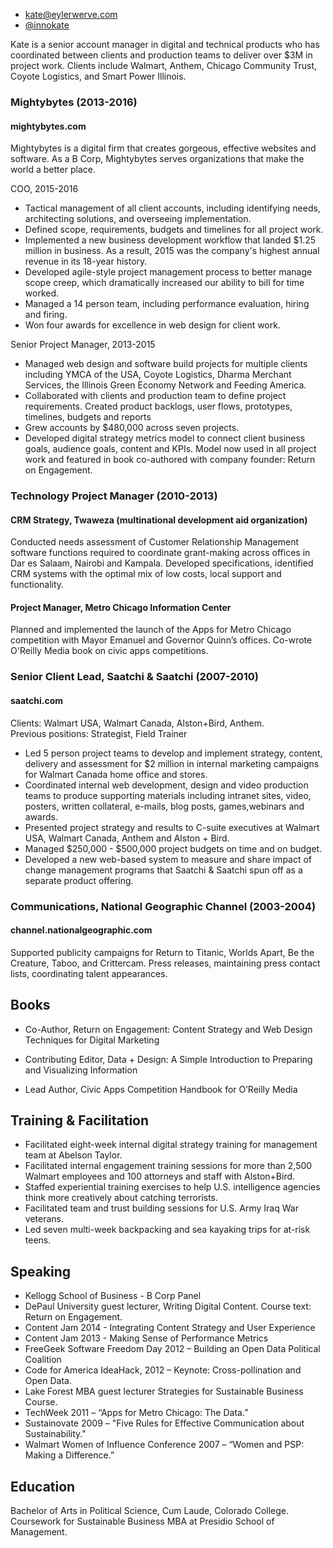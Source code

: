
- kate@eylerwerve.com
- [@innokate](https://twitter.com/innokate)

Kate is a senior account manager in digital and technical products who has coordinated between clients and production teams to deliver over $3M in project work.  Clients include Walmart, Anthem, Chicago Community Trust, Coyote Logistics, and Smart Power Illinois.

### Mightybytes (2013-2016)

#### mightybytes.com

Mightybytes is a digital firm that creates gorgeous, effective websites and software. As a B Corp, Mightybytes serves organizations that make the world a better place. 

COO, 2015-2016

- Tactical management of all client accounts, including identifying needs, architecting solutions, and overseeing implementation.
- Defined scope, requirements, budgets and timelines for all project work. 
- Implemented a new business development workflow that landed $1.25 million in business. As a result, 2015 was the company's highest annual revenue in its 18-year history.
- Developed agile-style project management process to better manage scope creep, which dramatically increased our ability to bill for time worked.
- Managed a 14 person team, including performance evaluation, hiring and firing.
- Won four awards for excellence in web design for client work.

Senior Project Manager, 2013-2015

- Managed web design and software build projects for multiple clients including YMCA of the USA, Coyote Logistics, Dharma Merchant Services, the Illinois Green Economy Network and Feeding America.
- Collaborated with clients and production team to define project requirements. Created product backlogs, user flows, prototypes, timelines, budgets and reports
- Grew accounts by $480,000 across seven projects.
- Developed digital strategy metrics model to connect client business goals, audience goals, content and KPIs. Model now used in all project work and featured in book co-authored with company founder: Return on Engagement.

### Technology Project Manager (2010-2013)

#### CRM Strategy, Twaweza (multinational development aid organization)

Conducted needs assessment of Customer Relationship Management software functions required
to coordinate grant-making across offices in Dar es Salaam, Nairobi and Kampala. Developed specifications, identified CRM
systems with the optimal mix of low costs, local support and functionality.

#### Project Manager, Metro Chicago Information Center

Planned and implemented the launch of the Apps for Metro Chicago competition with Mayor
Emanuel and Governor Quinn’s offices. Co-wrote O'Reilly Media book on civic apps competitions.

### Senior Client Lead, Saatchi & Saatchi (2007-2010)

#### saatchi.com

Clients: Walmart USA, Walmart Canada, Alston+Bird, Anthem.
<br>Previous positions: Strategist, Field Trainer

- Led 5 person project teams to develop and implement strategy, content, delivery and assessment for $2 million in internal marketing campaigns for Walmart Canada home office and stores.
- Coordinated internal web development, design and video production teams to produce supporting materials including intranet sites, video, posters, written collateral, e-mails, blog posts, games,webinars and awards.
- Presented project strategy and results to C-suite executives at Walmart USA, Walmart Canada, Anthem and Alston + Bird.
- Managed $250,000 - $500,000 project budgets on time and on budget.
- Developed a new web-based system to measure and share impact of change management programs that Saatchi & Saatchi spun off as a separate product offering.

### Communications, National Geographic Channel (2003-2004)

#### channel.nationalgeographic.com

Supported publicity campaigns for Return to Titanic, Worlds Apart, Be the Creature, Taboo, and
Crittercam. Press releases, maintaining press contact lists, coordinating talent appearances.


## Books

- Co-Author, Return on Engagement: Content Strategy and Web Design Techniques for Digital Marketing

- Contributing Editor, Data + Design: A Simple Introduction to Preparing and Visualizing Information

- Lead Author, Civic Apps Competition Handbook for O’Reilly Media

## Training & Facilitation

- Facilitated eight-week internal digital strategy training for management team at Abelson Taylor.
- Facilitated internal engagement training sessions for more than 2,500 Walmart employees and 100
attorneys and staff with Alston+Bird.
- Staffed experiential training exercises to help U.S. intelligence agencies think more creatively
about catching terrorists.
- Facilitated team and trust building sessions for U.S. Army Iraq War veterans.
- Led seven multi-week backpacking and sea kayaking trips for at-risk teens.

## Speaking
- Kellogg School of Business - B Corp Panel
- DePaul University guest lecturer, Writing Digital Content. Course text: Return on Engagement.
- Content Jam 2014 - Integrating Content Strategy and User Experience
- Content Jam 2013 - Making Sense of Performance Metrics
- FreeGeek Software Freedom Day 2012 – Building an Open Data Political Coalition
- Code for America IdeaHack, 2012 – Keynote: Cross-pollination and Open Data.
- Lake Forest MBA guest lecturer Strategies for Sustainable Business Course.
- TechWeek 2011 – “Apps for Metro Chicago: The Data.”
- Sustainovate 2009 – "Five Rules for Effective Communication about Sustainability."
- Walmart Women of Influence Conference 2007 – “Women and PSP: Making a Difference.”

## Education

Bachelor of Arts in Political Science, Cum Laude, Colorado College.
<br>Coursework for Sustainable Business MBA at Presidio School of Management.

